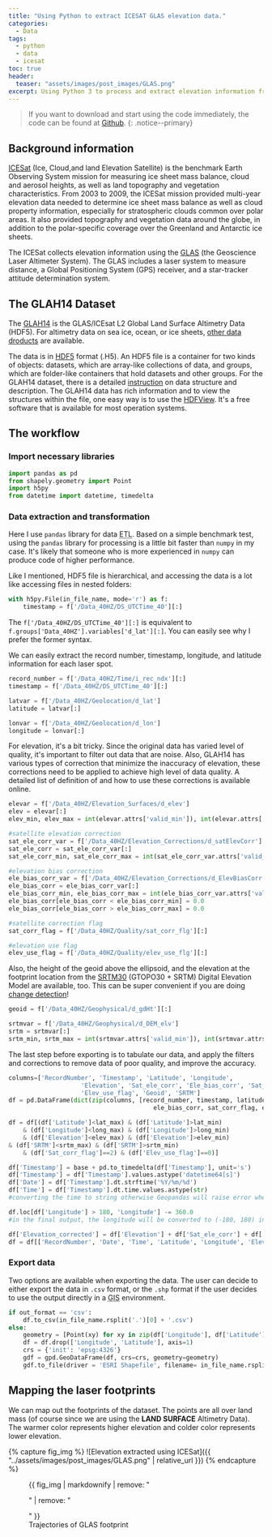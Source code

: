 ```yaml
---
title: "Using Python to extract ICESAT GLAS elevation data."
categories:
  - Data
tags:
  - python
  - data
  - icesat
toc: true
header:
  teaser: "assets/images/post_images/GLAS.png"
excerpt: Using Python 3 to process and extract elevation information from ICESat GLAH14 data product.
---
```


>If you want to download and start using the code immediately, the code can be found at [Github](https://github.com/luxiaoyu1987/research/blob/master/extract_elevation_from_glah14.py).
{: .notice--primary}

## Background information

[ICESat](https://icesat.gsfc.nasa.gov/icesat/) (Ice, Cloud,and land Elevation Satellite) is the benchmark Earth Observing System mission for measuring ice sheet mass balance, cloud and aerosol heights, as well as land topography and vegetation characteristics. From 2003 to 2009, the ICESat mission provided multi-year elevation data needed to determine ice sheet mass balance as well as cloud property information, especially for stratospheric clouds common over polar areas. It also provided topography and vegetation data around the globe, in addition to the polar-specific coverage over the Greenland and Antarctic ice sheets.

The ICESat collects elevation information using the [GLAS](https://icesat.gsfc.nasa.gov/icesat/glas.php) (the Geoscience Laser Altimeter System). The GLAS includes a laser system to measure distance, a Global Positioning System (GPS) receiver, and a star-tracker attitude determination system. 

## The GLAH14 Dataset

The [GLAH14](https://nsidc.org/data/glah14) is the GLAS/ICEsat L2 Global Land Surface Altimetry Data (HDF5). For altimetry data on sea ice, ocean, or ice sheets, [other data droducts](https://nsidc.org/data/glah14) are available. 

The data is in [HDF5](http://docs.h5py.org/en/latest/quick.html) format (.H5). An HDF5 file is a container for two kinds of objects: datasets, which are array-like collections of data, and groups, which are folder-like containers that hold datasets and other groups. For the GLAH14 dataset, there is a detailed [instruction](https://nsidc.org/data/docs/daac/glas_altimetry/data-dictionary-glah14.html) on data structure and description. The GLAH14 data has rich information and to view the structures within the file, one easy way is to use the [HDFView](https://support.hdfgroup.org/products/java/hdfview/). It's a free software that is available for most operation systems.

## The workflow

### Import necessary libraries

```python
import pandas as pd
from shapely.geometry import Point
import h5py
from datetime import datetime, timedelta
```

### Data extraction and transformation

Here I use `pandas` library for data <abbr title="Extraction, Transform, and Loading">ETL</abbr>. Based on a simple benchmark test, using the `pandas` library for processing is a little bit faster than `numpy` in my case. It's likely that someone who is more experienced in `numpy` can produce code of higher performance. 

Like I mentioned, HDF5 file is hierarchical, and accessing the data is a lot like accessing files in nested folders:

```python
with h5py.File(in_file_name, mode='r') as f:
    timestamp = f['/Data_40HZ/DS_UTCTime_40'][:]
```

The `f['/Data_40HZ/DS_UTCTime_40'][:]` is equivalent to `f.groups['Data_40HZ'].variables['d_lat'][:]`. You can easily see why I prefer the former syntax. 

We can easily extract the record number, timestamp, longitude, and latitude information for each laser spot. 

```python
record_number = f['/Data_40HZ/Time/i_rec_ndx'][:]
timestamp = f['/Data_40HZ/DS_UTCTime_40'][:]

latvar = f['/Data_40HZ/Geolocation/d_lat']
latitude = latvar[:]

lonvar = f['/Data_40HZ/Geolocation/d_lon']
longitude = lonvar[:]
```

For elevation, it's a bit tricky. Since the original data has varied level of quality, it's important to filter out data that are noise. Also, GLAH14 has various types of correction that minimize the inaccuracy of elevation, these corrections need to be applied to achieve high level of data quality. A detailed list of definition of and how to use these corrections is available online.

```python
elevar = f['/Data_40HZ/Elevation_Surfaces/d_elev']
elev = elevar[:]
elev_min, elev_max = int(elevar.attrs['valid_min']), int(elevar.attrs['valid_max'])

#satellite elevation correction
sat_ele_corr_var = f['/Data_40HZ/Elevation_Corrections/d_satElevCorr']
sat_ele_corr = sat_ele_corr_var[:]
sat_ele_corr_min, sat_ele_corr_max = int(sat_ele_corr_var.attrs['valid_min']), int(sat_ele_corr_var.attrs['valid_max'])

#elevation bias correction
ele_bias_corr_var = f['/Data_40HZ/Elevation_Corrections/d_ElevBiasCorr']
ele_bias_corr = ele_bias_corr_var[:]
ele_bias_corr_min, ele_bias_corr_max = int(ele_bias_corr_var.attrs['valid_min']), int(ele_bias_corr_var.attrs['valid_max'])
ele_bias_corr[ele_bias_corr < ele_bias_corr_min] = 0.0
ele_bias_corr[ele_bias_corr > ele_bias_corr_max] = 0.0

#satellite correction flag
sat_corr_flag = f['/Data_40HZ/Quality/sat_corr_flg'][:]

#elevation use flag
elev_use_flag = f['/Data_40HZ/Quality/elev_use_flg'][:]
```

Also, the height of the geoid above the ellipsoid, and the elevation at the footprint location from the [SRTM30](https://www2.jpl.nasa.gov/srtm/) (GTOPO30 + SRTM) Digital Elevation Model are available, too. This can be super convenient if you are doing [change detection](https://en.wikipedia.org/wiki/Change_detection_(GIS))!

```python
geoid = f['/Data_40HZ/Geophysical/d_gdHt'][:]

srtmvar = f['/Data_40HZ/Geophysical/d_DEM_elv']
srtm = srtmvar[:]
srtm_min, srtm_max = int(srtmvar.attrs['valid_min']), int(srtmvar.attrs['valid_max'])
```

The last step before exporting is to tabulate our data, and apply the filters and corrections to remove data of poor quality, and improve the accuracy.

```python
columns=['RecordNumber', 'Timestamp', 'Latitude', 'Longitude', 
                    'Elevation', 'Sat_ele_corr', 'Ele_bias_corr', 'Sat_corr_flag',
                    'Elev_use_flag', 'Geoid', 'SRTM']
df = pd.DataFrame(dict(zip(columns, [record_number, timestamp, latitude, longitude, elev, sat_ele_corr, 
                                        ele_bias_corr, sat_corr_flag, elev_use_flag, geoid, srtm])))

df = df[(df['Latitude']<lat_max) & (df['Latitude']>lat_min)
    & (df['Longitude']<long_max) & (df['Longitude']>long_min) 
    & (df['Elevation']<elev_max) & (df['Elevation']>elev_min)
& (df['SRTM']<srtm_max) & (df['SRTM']>srtm_min)
    & (df['Sat_corr_flag']==2) & (df['Elev_use_flag']==0)]

df['Timestamp'] = base + pd.to_timedelta(df['Timestamp'], unit='s')
df['Timestamp'] = df['Timestamp'].values.astype('datetime64[s]')
df['Date'] = df['Timestamp'].dt.strftime('%Y/%m/%d')
df['Time'] = df['Timestamp'].dt.time.values.astype(str)
#converting the time to string otherwise Geopandas will raise error when exporting as .shp

df.loc[df['Longitude'] > 180, 'Longitude'] -= 360.0
#in the final output, the longitude will be converted to (-180, 180) instead of (0, 360).

df['Elevation_corrected'] = df['Elevation'] + df['Sat_ele_corr'] + df['Ele_bias_corr'] - df['Geoid'] - 0.7
df = df[['RecordNumber', 'Date', 'Time', 'Latitude', 'Longitude', 'Elevation_corrected', 'SRTM']]
```

### Export data

Two options are available when exporting the data. The user can decide to either export the data in `.csv` format, or the `.shp` format if the user decides to use the output directly in a <abbr title="Geographical Information System">GIS</abbr> environment. 

```python
if out_format == 'csv':
    df.to_csv(in_file_name.rsplit('.')[0] + '.csv')
else:
    geometry = [Point(xy) for xy in zip(df['Longitude'], df['Latitude'])]
    df = df.drop(['Longitude', 'Latitude'], axis=1)
    crs = {'init': 'epsg:4326'}
    gdf = gpd.GeoDataFrame(df, crs=crs, geometry=geometry)
    gdf.to_file(driver = 'ESRI Shapefile', filename= in_file_name.rsplit('.')[0] + '.shp')
```

## Mapping the laser footprints

We can map out the footprints of the dataset. The points are all over land mass (of course since we are using the **LAND SURFACE** Altimetry Data). The warmer color represents higher elevation and colder color represents lower elevation.

{% capture fig_img %}
![Elevation extracted using ICESat]({{ "../assets/images/post_images/GLAS.png" | relative_url }})
{% endcapture %}

<figure>
  {{ fig_img | markdownify | remove: "<p>" | remove: "</p>" }}
  <figcaption style="center">Trajectories of GLAS footprint</figcaption>
</figure>
